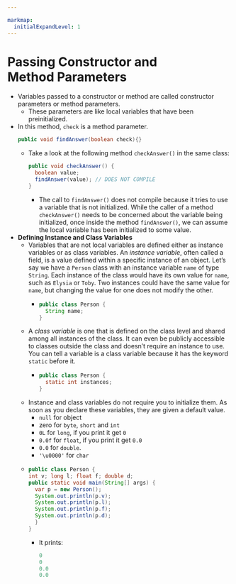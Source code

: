 ```yaml
---

markmap:
  initialExpandLevel: 1
---
```


# **Passing Constructor and<br/>Method Parameters**
- Variables passed to a constructor or method are called constructor
parameters or method parameters.
  - These parameters are like local variables that have been preinitialized. 
- In this method, `check` is a method parameter.
  ```java
  public void findAnswer(boolean check){}
  ```
  - Take a look at the following method `checkAnswer()` in the same class:
    ```java
    public void checkAnswer() {
      boolean value;
      findAnswer(value); // DOES NOT COMPILE
    }
    ```
    - The call to `findAnswer()` does not compile because it tries to use a
    variable that is not initialized. While the caller of a method
    `checkAnswer()` needs to be concerned about the variable being
    initialized, once inside the method `findAnswer()`, we can assume the
    local variable has been initialized to some value.
- **Defining Instance and Class Variables**
  - Variables that are not local variables are defined either as instance
  variables or as class variables. An _instance variable_, often called a
  field, is a value defined within a specific instance of an object. Let’s
  say we have a `Person` class with an instance variable `name` of type
  `String`. Each instance of the class would have its own value for `name`, 
  such as `Elysia` or `Toby`. Two instances could have the same value for 
  `name`, but changing the value for one does not modify the other.
    - ```java
      public class Person {
        String name;
      }
      ```
  - A _class variable_ is one that is defined on the class level and shared 
  among all instances of the class. It can even be publicly accessible
    to classes outside the class and doesn’t require an instance to use. 
  You can tell a variable is a class variable because it has the keyword 
  `static` before it. 
    - ```java
      public class Person {
        static int instances;
      }
      ```
  - Instance and class variables do not require you to initialize them.
  As soon as you declare these variables, they are given a default
  value.
    - `null` for object
    - zero for `byte`, `short` and `int`
    - `0L` for `long`, if you print it get `0`
    - `0.0f` for `float`, if you print it get `0.0`
    - `0.0` for `double`.
    - `'\u0000'` for `char`
  - ```java
    public class Person {
    int v; long l; float f; double d;
    public static void main(String[] args) {
      var p = new Person();
      System.out.println(p.v);
      System.out.println(p.l);
      System.out.println(p.f);
      System.out.println(p.d);
      }
    }
    ```
    - It prints:
      ```java
      0
      0
      0.0
      0.0
      ```